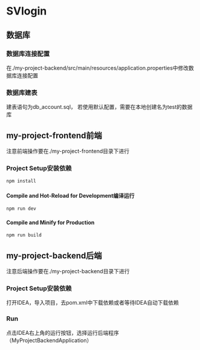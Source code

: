 # SVlogin
## 数据库
### 数据库连接配置
在./my-project-backend/src/main/resources/application.properties中修改数据库连接配置
### 数据库建表
建表语句为db_account.sql，
若使用默认配置，需要在本地创建名为test的数据库

## my-project-frontend前端
注意前端操作要在./my-project-frontend目录下进行
### Project Setup安装依赖

```sh
npm install
```

#### Compile and Hot-Reload for Development编译运行

```sh
npm run dev
```

#### Compile and Minify for Production

```sh
npm run build
```

## my-project-backend后端
注意后端操作要在./my-project-backend目录下进行
### Project Setup安装依赖
打开IDEA，导入项目，去pom.xml中下载依赖或者等待IDEA自动下载依赖
### Run
点击IDEA右上角的运行按钮，选择运行后端程序（MyProjectBackendApplication）

